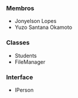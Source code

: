 ### Membros
- Jonyelson Lopes
- Yuzo Santana Okamoto

### Classes
- Students
- FileManager

### Interface
- IPerson
